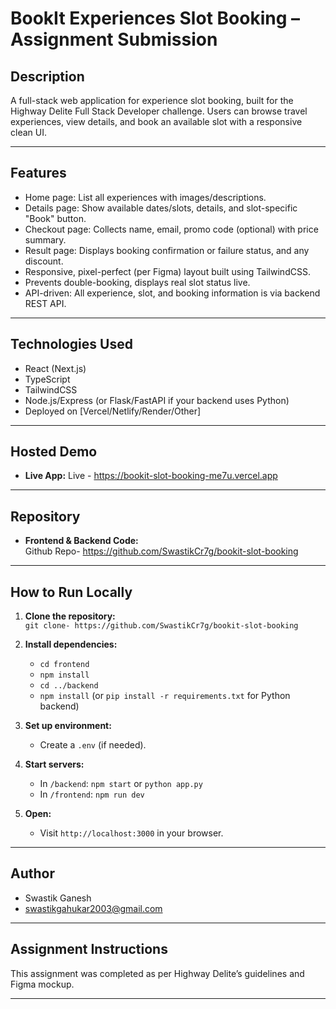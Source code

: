 # BookIt Experiences Slot Booking – Assignment Submission

## Description

A full-stack web application for experience slot booking, built for the Highway Delite Full Stack Developer challenge. Users can browse travel experiences, view details, and book an available slot with a responsive clean UI.

---

## Features

- Home page: List all experiences with images/descriptions.
- Details page: Show available dates/slots, details, and slot-specific "Book" button.
- Checkout page: Collects name, email, promo code (optional) with price summary.
- Result page: Displays booking confirmation or failure status, and any discount.
- Responsive, pixel-perfect (per Figma) layout built using TailwindCSS.
- Prevents double-booking, displays real slot status live.
- API-driven: All experience, slot, and booking information is via backend REST API.

---

## Technologies Used

- React (Next.js)
- TypeScript
- TailwindCSS
- Node.js/Express (or Flask/FastAPI if your backend uses Python)
- Deployed on [Vercel/Netlify/Render/Other]

---

## Hosted Demo

- **Live App:**
Live - https://bookit-slot-booking-me7u.vercel.app

---

## Repository

- **Frontend & Backend Code:**  
 Github Repo-  https://github.com/SwastikCr7g/bookit-slot-booking

---

## How to Run Locally

1. **Clone the repository:**  
   `git clone- https://github.com/SwastikCr7g/bookit-slot-booking`

2. **Install dependencies:**  
    - `cd frontend`
    - `npm install`
    - `cd ../backend`
    - `npm install` (or `pip install -r requirements.txt` for Python backend)

3. **Set up environment:**  
    - Create a `.env` (if needed).

4. **Start servers:**  
    - In `/backend`: `npm start` or `python app.py`
    - In `/frontend`: `npm run dev`

5. **Open:**  
    - Visit `http://localhost:3000` in your browser.

---

## Author

- Swastik Ganesh
- swastikgahukar2003@gmail.com

---


## Assignment Instructions

This assignment was completed as per Highway Delite’s guidelines and Figma mockup.

---


